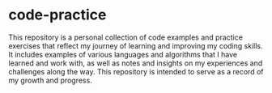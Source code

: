 # code-practice

This repository is a personal collection of code examples and practice exercises that reflect my journey of learning and improving my coding skills.
It includes examples of various languages and algorithms that I have learned and work with, as well as notes and insights on my experiences and challenges along the way. This repository is intended to serve as a record of my growth and progress.
